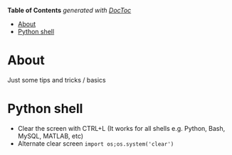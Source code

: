 <!-- START doctoc generated TOC please keep comment here to allow auto update -->
<!-- DON'T EDIT THIS SECTION, INSTEAD RE-RUN doctoc TO UPDATE -->
**Table of Contents**  *generated with [DocToc](https://github.com/thlorenz/doctoc)*

- [About](#about)
- [Python shell](#python-shell)

<!-- END doctoc generated TOC please keep comment here to allow auto update -->

# About

Just some tips and tricks / basics

# Python shell

* Clear the screen with CTRL+L (It works for all shells e.g. Python, Bash, MySQL, MATLAB, etc)
* Alternate clear screen `import os;os.system('clear')`
